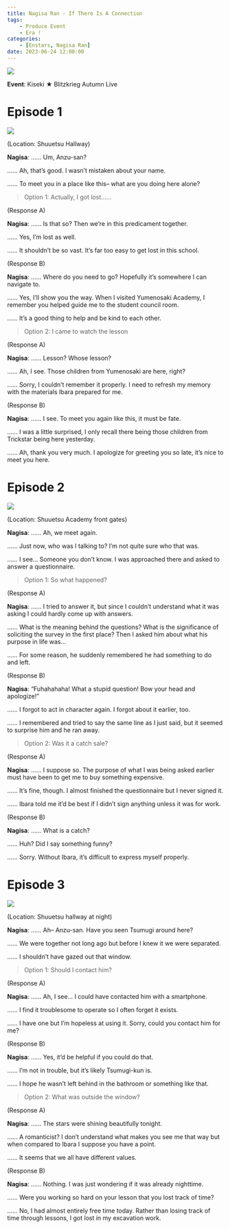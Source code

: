 ```yaml
---
title: Nagisa Ran - If There Is A Connection
tags: 
    - Produce Event
    - Era !
categories: 
    - [Enstars, Nagisa Ran]
date: 2023-06-24 12:00:00
---
```

<img src="/images/General Images/vf7f9w89.png">

**Event**: Kiseki ★ Blitzkrieg Autumn Live

<!-- more -->
# Episode 1

<img src="/images/FirstEra/ProduceRMN1/39nghobx.png">

(Location: Shuuetsu Hallway)

**Nagisa**: …… Um, Anzu-san?

…… Ah, that’s good. I wasn’t mistaken about your name.

…… To meet you in a place like this– what are you doing here alone?

> Option 1: Actually, I got lost……

(Response A)

**Nagisa**: …… Is that so? Then we’re in this predicament together.

…… Yes, I’m lost as well.

…… It shouldn’t be so vast. It’s far too easy to get lost in this school.

(Response B)

**Nagisa**: …… Where do you need to go? Hopefully it’s somewhere I can navigate to.

…… Yes, I’ll show you the way. When I visited Yumenosaki Academy, I remember you helped guide me to the student council room.

…… It’s a good thing to help and be kind to each other.

> Option 2: I came to watch the lesson 

(Response A)

**Nagisa**: …… Lesson? Whose lesson?

…… Ah, I see. Those children from Yumenosaki are here, right?

…… Sorry, I couldn’t remember it properly. I need to refresh my memory with the materials Ibara prepared for me.

(Response B)

**Nagisa**: …… I see. To meet you again like this, it must be fate.

…… I was a little surprised, I only recall there being those children from Trickstar being here yesterday. 

…… Ah, thank you very much. I apologize for greeting you so late, it’s nice to meet you here.

# Episode 2

<img src="/images/FirstEra/ProduceRMN1/4la56r4w.png">

(Location: Shuuetsu Academy front gates)

**Nagisa**: …… Ah, we meet again.

…… Just now, who was I talking to? I’m not quite sure who that was.

…… I see… Someone you don’t know. I was approached there and asked to answer a questionnaire.

> Option 1: So what happened?

(Response A)

**Nagisa**: …… I tried to answer it, but since I couldn’t understand what it was asking I could hardly come up with answers.

…… What is the meaning behind the questions? What is the significance of soliciting the survey in the first place? Then I asked him about what his purpose in life was…

…… For some reason, he suddenly remembered he had something to do and left.

(Response B)

**Nagisa**: “Fuhahahaha! What a stupid question! Bow your head and apologize!”

…… I forgot to act in character again. I forgot about it earlier, too.

…… I remembered and tried to say the same line as I just said, but it seemed to surprise him and he ran away.

> Option 2: Was it a catch sale?

(Response A)

**Nagisa**: …… I suppose so. The purpose of what I was being asked earlier must have been to get me to buy something expensive.

…… It’s fine, though. I almost finished the questionnaire but I never signed it. 

…… Ibara told me it’d be best if I didn’t sign anything unless it was for work.

(Response B)

**Nagisa**: …… What is a catch?

…… Huh? Did I say something funny?

…… Sorry. Without Ibara, it’s difficult to express myself properly.

# Episode 3

<img src="/images/FirstEra/ProduceRMN1/v5wwx5yz.png">

(Location: Shuuetsu hallway at night)

**Nagisa**: …… Ah– Anzu-san. Have you seen Tsumugi around here?

…… We were together not long ago but before I knew it we were separated.

…… I shouldn’t have gazed out that window.

> Option 1: Should I contact him?

(Response A)

**Nagisa**: …… Ah, I see… I could have contacted him with a smartphone.

…… I find it troublesome to operate so I often forget it exists.

…… I have one but I’m hopeless at using it. Sorry, could you contact him for me?

(Response B)

**Nagisa**: …… Yes, it’d be helpful if you could do that.

…… I’m not in trouble, but it’s likely Tsumugi-kun is.

…… I hope he wasn’t left behind in the bathroom or something like that.

> Option 2: What was outside the window?

(Response A)

**Nagisa**: …… The stars were shining beautifully tonight.

…… A romanticist? I don’t understand what makes you see me that way but when compared to Ibara I suppose you have a point.

…… It seems that we all have different values.

(Response B)

**Nagisa**: …… Nothing. I was just wondering if it was already nighttime.

…… Were you working so hard on your lesson that you lost track of time?

…… No, I had almost entirely free time today. Rather than losing track of time through lessons, I got lost in my excavation work.